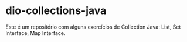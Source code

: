 # dio-collections-java
Este é um repositório com alguns exercícios de Collection Java: List, Set Interface, Map Interface.
